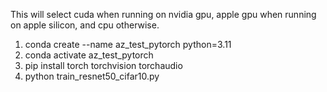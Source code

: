 
This will select cuda when running on nvidia gpu, apple gpu when running on apple silicon, and cpu otherwise.

1. conda create --name az_test_pytorch python=3.11
2. conda activate az_test_pytorch
3. pip install torch torchvision torchaudio
4. python train_resnet50_cifar10.py